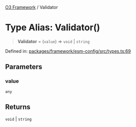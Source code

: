 [O3 Framework](../API.md) / Validator

# Type Alias: Validator()

> **Validator** = (`value`) => `void` \| `string`

Defined in: [packages/framework/esm-config/src/types.ts:69](https://github.com/habeshabro/openmrs-esm-core/blob/main/packages/framework/esm-config/src/types.ts#L69)

## Parameters

### value

`any`

## Returns

`void` \| `string`
